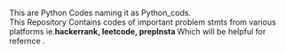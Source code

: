 This are Python Codes naming it as Python_cods.
<br>
This Repository Contains codes of important problem stmts from various platforms ie.<b>hackerrank, leetcode, prepInsta </b>
Which will be helpful for refernce .
